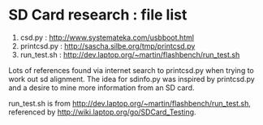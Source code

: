 # SD Card research : file list

1. csd.py      : <http://www.systemateka.com/usbboot.html>
2. printcsd.py : <http://sascha.silbe.org/tmp/printcsd.py>
3. run_test.sh : <http://dev.laptop.org/~martin/flashbench/run_test.sh>

Lots of references found via internet search to printcsd.py when trying to
work out sd alignment. The idea for sdinfo.py was inspired by printcsd.py and a desire to mine more information from an SD card.

run_test.sh is from <http://dev.laptop.org/~martin/flashbench/run_test.sh>, referenced by <http://wiki.laptop.org/go/SDCard_Testing>.
